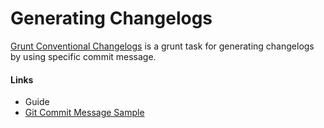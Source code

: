 Generating Changelogs
========

[Grunt Conventional Changelogs](https://github.com/btford/grunt-conventional-changelog)
is a grunt task for generating changelogs by using specific commit message.

#### Links

* Guide
 * [Git Commit Message Sample](https://docs.google.com/document/d/1QrDFcIiPjSLDn3EL15IJygNPiHORgU1_OOAqWjiDU5Y/edit)
